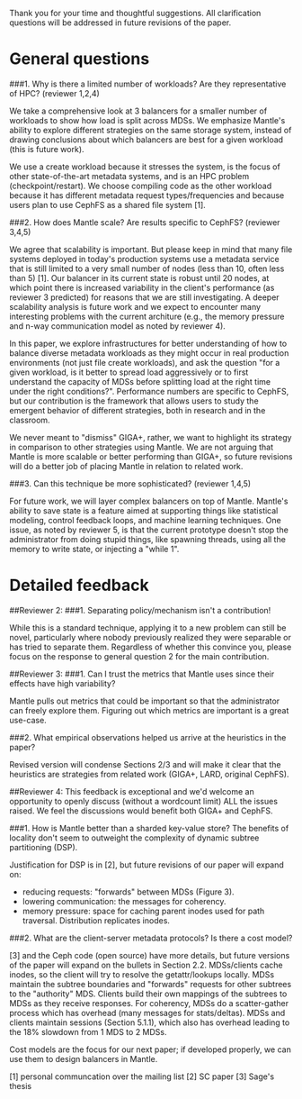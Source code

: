 Thank you for your time and thoughtful suggestions. All clarification questions will be addressed in future revisions of the paper.

# General questions
###1. Why is there a limited number of workloads? Are they representative of HPC?
(reviewer 1,2,4)

We take a comprehensive look at 3 balancers for a smaller number of workloads to show how load is split across MDSs. We emphasize Mantle's ability to explore different strategies on the same storage system, instead of drawing conclusions about which balancers are best for a given workload (this is future work).

We use a create workload because it stresses the system, is the focus of other state-of-the-art metadata systems, and is an HPC problem (checkpoint/restart). We choose compiling code as the other workload because it has different metadata request types/frequencies and because users plan to use CephFS as a shared file system [1].

###2. How does Mantle scale? Are results specific to CephFS?
(reviewer 3,4,5)

We agree that scalability is important. But please keep in mind that many file systems deployed in today's production systems use a metadata service that is still limited to a very small number of nodes (less than 10, often less than 5) [1]. Our balancer in its current state is robust until 20 nodes, at which point there is increased variability in the client's performance (as reviewer 3 predicted) for reasons that we are still investigating. A deeper scalability analysis is future work and we expect to encounter many interesting problems with the current architure (e.g., the memory pressure and n-way communication model as noted by reviewer 4).

In this paper, we explore infrastructures for better understanding of how to balance diverse metadata workloads as they might occur in real production environments (not just file create workloads), and ask the question "for a given workload, is it better to spread load aggressively or to first understand the capacity of MDSs before splitting load at the right time under the right conditions?". Performance numbers are specific to CephFS, but our contribution is the framework that allows users to study the emergent behavior of different strategies, both in research and in the classroom.

We never meant to "dismiss" GIGA+, rather, we want to highlight its strategy in comparison to other strategies using Mantle. We are not arguing that Mantle is more scalable or better performing than GIGA+, so future revisions will do a better job of placing Mantle in relation to related work. 

###3. Can this technique be more sophisticated?
(reviewer 1,4,5)

For future work, we will layer complex balancers on top of Mantle. Mantle's ability to save state is a feature aimed at supporting things like statistical modeling, control feedback loops, and machine learning techniques. One issue, as noted by reviewer 5, is that the current prototype doesn't stop the administrator from doing stupid things, like spawning threads, using all the memory to write state, or injecting a "while 1". 

# Detailed feedback
##Reviewer 2: 
###1. Separating policy/mechanism isn't a contribution!

While this is a standard technique, applying it to a new problem can still be novel, particularly where nobody previously realized they were separable or has tried to separate them. Regardless of whether this convince you, please focus on the response to general question 2 for the main contribution.

##Reviewer 3:
###1. Can I trust the metrics that Mantle uses since their effects have high variability?

Mantle pulls out metrics that could be important so that the administrator can freely explore them. Figuring out which metrics are important is a great use-case.

###2. What empirical observations helped us arrive at the heuristics in the paper?

Revised version will condense Sections 2/3 and will make it clear that the heuristics are strategies from related work (GIGA+, LARD, original CephFS).

##Reviewer 4:
This feedback is exceptional and we'd welcome an opportunity to openly discuss (without a wordcount limit) ALL the issues raised. We feel the discussions would benefit both GIGA+ and CephFS.

###1. How is Mantle better than a sharded key-value store? The benefits of locality don't seem to outweight the complexity of dynamic subtree partitioning (DSP).

Justification for DSP is in [2], but future revisions of our paper will expand on:
- reducing requests: "forwards" between MDSs (Figure 3). 
- lowering communication: the messages for coherency.
- memory pressure: space for caching parent inodes used for path traversal. Distribution replicates inodes.

###2. What are the client-server metadata protocols? Is there a cost model?

[3] and the Ceph code (open source) have more details, but future versions of the paper will expand on the bullets in Section 2.2. MDSs/clients cache inodes, so the client will try to resolve the getattr/lookups locally. MDSs maintain the subtree boundaries and "forwards" requests for other subtrees to the "authority" MDS. Clients build their own mappings of the subtrees to MDSs as they receive responses. For coherency, MDSs do a scatter-gather process which has overhead (many messages for stats/deltas). MDSs and clients maintain sessions (Section 5.1.1), which also has overhead leading to the 18% slowdown from 1 MDS to 2 MDSs.

Cost models are the focus for our next paper; if developed properly, we can use them to design balancers in Mantle. 

[1] personal communcation over the mailing list
[2] SC paper
[3] Sage's thesis
